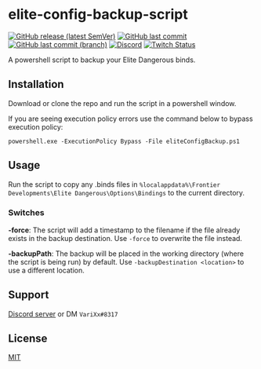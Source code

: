 #  elite-config-backup-script

[![GitHub release (latest SemVer)](https://img.shields.io/github/v/release/aosterwyk/elite-config-backup-script?sort=semver)](https://github.com/aosterwyk/elite-config-backup-script/releases) [![GitHub last commit](https://img.shields.io/github/last-commit/aosterwyk/elite-config-backup-script)](https://github.com/aosterwyk/elite-config-backup-script/commits/master) [![GitHub last commit (branch)](https://img.shields.io/github/last-commit/aosterwyk/elite-config-backup-script/dev?label=last%20commit%20%28dev%29)](https://github.com/aosterwyk/elite-config-backup-script/commits/dev) [![Discord](https://img.shields.io/discord/90687557523771392?color=000000&label=%20&logo=discord)](https://discord.gg/QNppY7T) [![Twitch Status](https://img.shields.io/twitch/status/varixx?label=%20&logo=twitch)](https://twitch.tv/VariXx) 

A powershell script to backup your Elite Dangerous binds. 

## Installation

Download or clone the repo and run the script in a powershell window.

If you are seeing execution policy errors use the command below to bypass execution policy:

`powershell.exe -ExecutionPolicy Bypass -File eliteConfigBackup.ps1`

## Usage

Run the script to copy any .binds files in `%localappdata%\Frontier Developments\Elite Dangerous\Options\Bindings` to the current directory.

### Switches
**-force**: The script will add a timestamp to the filename if the file already exists in the backup destination. Use `-force` to overwrite the file instead.

**-backupPath**: The backup will be placed in the working directory (where the script is being run) by default. Use `-backupDestination <location>` to use a different location. 

## Support

[Discord server](https://discord.gg/QNppY7T) or DM `VariXx#8317`

## License

[MIT](https://choosealicense.com/licenses/mit/)

